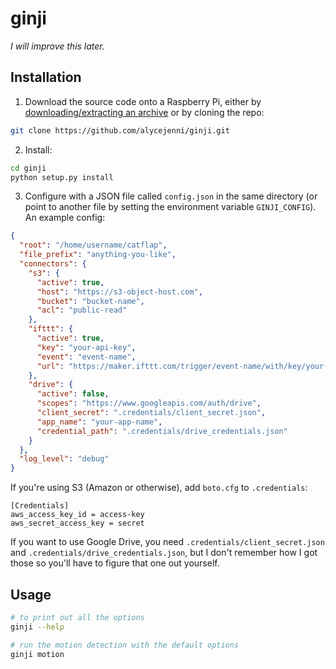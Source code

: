 # ginji

_I will improve this later._

## Installation

1. Download the source code onto a Raspberry Pi, either by [downloading/extracting an archive](https://github.com/alycejenni/ginji/releases/latest) or by cloning the repo:
  ```sh
  git clone https://github.com/alycejenni/ginji.git
  ```
2. Install:
  ```sh
  cd ginji
  python setup.py install
  ```
3. Configure with a JSON file called `config.json` in the same directory (or point to another file by setting the environment variable `GINJI_CONFIG`). An example config:
  ```json
  {
    "root": "/home/username/catflap",
    "file_prefix": "anything-you-like",
    "connectors": {
      "s3": {
        "active": true,
        "host": "https://s3-object-host.com",
        "bucket": "bucket-name",
        "acl": "public-read"
      },
      "ifttt": {
        "active": true,
        "key": "your-api-key",
        "event": "event-name",
        "url": "https://maker.ifttt.com/trigger/event-name/with/key/your-api-key"
      },
      "drive": {
        "active": false,
        "scopes": "https://www.googleapis.com/auth/drive",
        "client_secret": ".credentials/client_secret.json",
        "app_name": "your-app-name",
        "credential_path": ".credentials/drive_credentials.json"
      }
    },
    "log_level": "debug"
  } 
  ```
  
  If you're using S3 (Amazon or otherwise), add `boto.cfg` to `.credentials`:
  ```
  [Credentials]
  aws_access_key_id = access-key
  aws_secret_access_key = secret
  ```

  If you want to use Google Drive, you need `.credentials/client_secret.json` and `.credentials/drive_credentials.json`, but I don't remember how I got those so you'll have to figure that one out yourself.
  
## Usage

```sh
# to print out all the options
ginji --help

# run the motion detection with the default options
ginji motion
```
